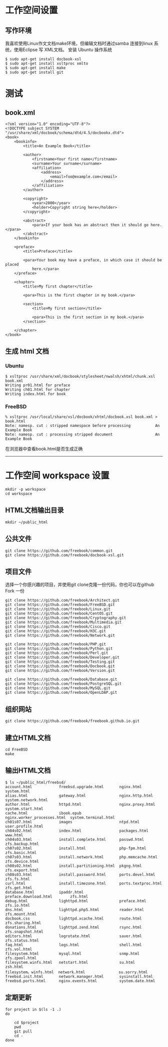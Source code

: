 # 工作空间设置

写作环境
--------
我喜欢使用Linux作文文档make环境，但编辑文档时通过samba 连接到linux 系统，使用Eclipse 写 XML文档。 安装 Ubuntu 操作系统

    $ sudo apt-get install docbook-xsl
    $ sudo apt-get install xsltproc xmlto
    $ sudo apt-get install make
    $ sudo apt-get install git


# 测试

## book.xml
    
    <?xml version="1.0" encoding="UTF-8"?>
    <!DOCTYPE subject SYSTEM "/usr/share/xml/docbook/schema/dtd/4.5/docbookx.dtd">
    <book>
    	<bookinfo>
    		<title>An Example Book</title>
    
    		<author>
    			<firstname>Your first name</firstname>
    			<surname>Your surname</surname>
    			<affiliation>
    				<address>
    					<email>foo@example.com</email>
    				</address>
    			</affiliation>
    		</author>
    
    		<copyright>
    			<year>2000</year>
    			<holder>Copyright string here</holder>
    		</copyright>
    
    		<abstract>
    			<para>If your book has an abstract then it should go here.</para>
    		</abstract>
    	</bookinfo>
    
    	<preface>
    		<title>Preface</title>
    
    		<para>Your book may have a preface, in which case it should be placed
    			here.</para>
    	</preface>
    
    	<chapter>
    		<title>My first chapter</title>
    
    		<para>This is the first chapter in my book.</para>
    
    		<section>
    			<title>My first section</title>
    
    			<para>This is the first section in my book.</para>
    		</section>
    
    	</chapter>
    </book>

## 生成 html 文档
### Ubuntu 
    $ xsltproc /usr/share/xml/docbook/stylesheet/nwalsh/xhtml/chunk.xsl book.xml
    Writing pr01.html for preface
    Writing ch01.html for chapter
    Writing index.html for book
    
### FreeBSD
    % xsltproc /usr/local/share/xsl/docbook/xhtml/docbook.xsl book.xml > book.html
    Note: namesp. cut : stripped namespace before processing           An Example Book
    Note: namesp. cut : processing stripped document                   An Example Book

在浏览器中查看book.html是否生成正确

-----

# 工作空间 workspace 设置

    mkdir -p workspace
    cd workspace
    
## HTML文档输出目录    

    mkdir ~/public_html
    
公共文件
--------

    git clone https://github.com/freebook/common.git
    git clone https://github.com/freebook/docbook-xsl.git

项目文件
--------
选择一个你感兴趣的项目，并使用git clone克隆一份代码，你也可以在github Fork 一份

    git clone https://github.com/freebook/Architect.git
    git clone https://github.com/freebook/FreeBSD.git
    git clone https://github.com/freebook/Linux.git
    git clone https://github.com/freebook/CentOS.git 
    git clone https://github.com/freebook/Cryptography.git
    git clone https://github.com/freebook/Multimedia.git
    git clone https://github.com/freebook/Cisco.git
    git clone https://github.com/freebook/H3C.git
    git clone https://github.com/freebook/Network.git
    
    git clone https://github.com/freebook/PHP.git
    git clone https://github.com/freebook/Python.git
    git clone https://github.com/freebook/Perl.git
    git clone https://github.com/freebook/Developer.git
    git clone https://github.com/freebook/Testing.git
    git clone https://github.com/freebook/Docbook.git
    git clone https://github.com/freebook/Version.git
    
    git clone https://github.com/freebook/Database.git    
    git clone https://github.com/freebook/PostgreSQL.git
    git clone https://github.com/freebook/MySQL.git 
    git clone https://github.com/freebook/OpenLDAP.git 

组织网站    
--------
    git clone https://github.com/freebook/freebook.github.io.git    

建立HTML文档
------------

    cd FreeBSD
    make

输出HTML文档
------------

    $ ls ~/public_html/freebsd/
    account.html            freebsd.upgrade.html       nginx.html                   system.html
    alias.html              gateway.html               nginx.http.html              system.network.html
    author.html             httpd.html                 nginx.proxy.html             system.start.html
    cache.html              ibook.epub                 nginx.worker_processes.html  system.terminal.html
    ch01s07.html            images                     ntpd.html                    user.profile.html
    ch04s02.html            index.html                 packages.html                www.html
    ch04s03.html            install.complete.html      passwd.html                  zfs.backup.html
    ch07s02.html            install.html               php-fpm.html                 zfs.basic.html
    ch07s03.html            install.network.html       php.memcache.html            zfs.device.html
    ch08s02.html            install.partitioning.html  pkgng.html                   zfs.export.html
    ch08s03.html            install.password.html      ports.devel.html             zfs.fs.html
    curl.html               install.timezone.html      ports.textproc.html          zfs.get.html
    database.html           ipaddr.html                preface.download.html        zfs.html
    debug.html              lighttpd.html              preface.html                 zfs.io.html
    dns.html                lighttpd.php5.html         reader.html                  zfs.mount.html
    docbook.css             lighttpd.xcache.html       route.html                   zfs.sharing.html
    donations.html          lighttpd.zend.html         rsync.html                   zfs.snapshot.html
    editors.html            logrotate.html             saver.html                   zfs.status.html
    faq.html                logs.html                  shell.html                   zfs.vol.html
    filesystem.html         mysql.html                 snmp.html                    zfs.zpool.html
    filesystem.winfs.html   netstart.html              su.html                      zsh.html
    filesystem。winfs.html  network.html               su.sorry.html
    freebsd.init.html       network.manager.html       sysinstall.html
    freebsd.ports.html      nginx.events.html          system.date.html
    

定期更新
-------
    for project in $(ls -1 .)
    do 
    
    	cd $project
    	pwd
    	git pull
    	cd -
    done 

